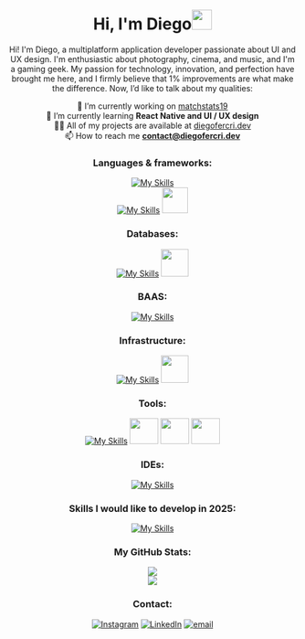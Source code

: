 <div align="center">

<h1 align="center">Hi, I'm Diego<img src="https://media.giphy.com/media/hvRJCLFzcasrR4ia7z/giphy.gif" width="35"></h1>

Hi! I'm Diego, a multiplatform application developer passionate about UI and UX design. I'm enthusiastic about photography, cinema, and music, and I'm a gaming geek. My passion for technology, innovation, and perfection have brought me here, and I firmly believe that 1% improvements are what make the difference. Now, I’d like to talk about my qualities:</br>

🔭 I’m currently working on [matchstats19](https://github.com/diegofercri/matchstats19_docs)</br>
🌱 I’m currently learning **React Native and UI / UX design**</br>
👨‍💻 All of my projects are available at [diegofercri.dev](diegofercri.dev)</br>
📫 How to reach me **contact@diegofercri.dev**</br>


<h3>Languages & frameworks:</h3>

[![My Skills](https://skillicons.dev/icons?i=html,css,bootstrap,js,ts,react,tailwind)](https://diegofercri.dev)<br/>
[![My Skills](https://skillicons.dev/icons?i=cs,java,kotlin)](https://diegofercri.dev)
[<img width="45px" src="https://diegofercri.dev/assets/jetpackcompose.svg" />](https://diegofercri.dev)


<h3>Databases:</h3>

[![My Skills](https://skillicons.dev/icons?i=postgresql)](https://diegofercri.dev)
[<img width="48px" src="https://diegofercri.dev/assets/oracle.svg" />](https://diegofercri.dev)


<h3>BAAS:</h3>

[![My Skills](https://skillicons.dev/icons?i=supabase,firebase)](https://diegofercri.dev)


<h3>Infrastructure:</h3>

[![My Skills](https://skillicons.dev/icons?i=docker,azure,cloudflare,linux)](https://diegofercri.dev)
[<img width="48px" src="https://diegofercri.dev/assets/proxmox-light.svg" />](https://diegofercri.dev)


<h3>Tools:</h3>

[![My Skills](https://skillicons.dev/icons?i=git,github,figma)](https://diegofercri.dev)
[<img width="50px" height="45px" src="https://diegofercri.dev/assets/supermaven.svg" />](https://diegofercri.dev)
[<img width="50px" height="45px" src="https://diegofercri.dev/assets/bitwarden.svg" />](https://diegofercri.dev)
[<img width="50px" height="45px" src="https://diegofercri.dev/assets/1password.svg" />](https://diegofercri.dev)


<h3>IDEs:</h3>

[![My Skills](https://skillicons.dev/icons?i=vscode,visualstudio,androidstudio,idea,eclipse)](https://diegofercri.dev)
          

<h3>Skills I would like to develop in <b>2025</b>:</h3>

[![My Skills](https://skillicons.dev/icons?i=react,flutter,swift,go)](https://diegofercri.dev)


<h3>My GitHub Stats:</h3>

![](https://github-readme-stats.vercel.app/api?username=diegofercri&theme=dracula&hide_border=false&include_all_commits=true&count_private=true)<br/>
![](https://github-readme-stats.vercel.app/api/top-langs/?username=diegofercri&theme=dracula&hide_border=false&include_all_commits=true&count_private=true&layout=compact)


<h3>Contact:</h3>

[![Instagram](https://img.shields.io/badge/Instagram-%23E4405F.svg?logo=Instagram&logoColor=white)](https://instagram.com/diegofercri) [![LinkedIn](https://img.shields.io/badge/LinkedIn-%230077B5.svg?logo=linkedin&logoColor=white)](https://linkedin.com/in/diegofercri) [![email](https://img.shields.io/badge/Email-D14836?logo=gmail&logoColor=white)](mailto:contact@diegofercri.dev) 

</div>